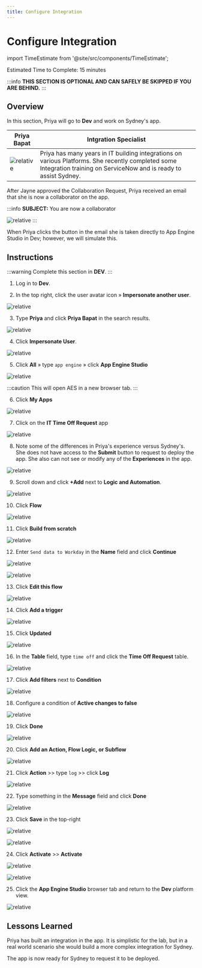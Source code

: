 ```yaml
---
title: Configure Integration
---
```


# Configure Integration

import TimeEstimate from '@site/src/components/TimeEstimate';

<TimeEstimate>Estimated Time to Complete: 15 minutes</TimeEstimate>

:::info
**THIS SECTION IS OPTIONAL AND CAN SAFELY BE SKIPPED IF YOU ARE BEHIND.**
:::

## Overview

In this section, Priya will go to **Dev** and work on Sydney's app.

| Priya Bapat | Intgration Specialist
|--|--
| ![relative](../assets/images/Priya_Bapat.png) | Priya has many years in IT building integrations on various Platforms. She recently completed some Integration training on ServiceNow and is ready to assist Sydney.

After Jayne approved the Collaboration Request, Priya received an email that she is now a collaborator on the app.

:::info
**SUBJECT:** You are now a collaborator

![relative](https://creatorworkflowsnow.github.io/lab-aemc-utah-v2/assets/images/2023-07-11-20-59-36.png)
:::

When Priya clicks the button in the email she is taken directly to App Engine Studio in Dev; however, we will simulate this.

## Instructions

:::warning
Complete this section in **DEV**.
:::

1. Log in to **Dev**.

2. In the top right, click the user avatar icon » **Impersonate another user**.

![relative](../assets/images/2023-07-11-20-50-38.png)

3. Type **Priya** and click **Priya Bapat** in the search results.

![relative](../assets/images/2023-07-11-20-56-14.png)

4. Click **Impersonate User**. 

![relative](../assets/images/2023-03-14-12-34-24.png)

5. Click **All** » type ```app engine``` » click **App Engine Studio**

![relative](../assets/images/2023-07-11-17-18-49.png)

:::caution
This will open AES in a new browser tab.
:::

6. Click **My Apps** 

![relative](../assets/images/2023-07-11-21-26-37.png)

7. Click on the **IT Time Off Request** app

![relative](../assets/images/2023-07-11-21-27-20.png)

8. Note some of the differences in Priya's experience versus Sydney's. She does not have access to the **Submit** button to request to deploy the app.  She also can not see or modify any of the **Experiences** in the app. 

![relative](../assets/images/2023-07-11-21-29-13.png)

9. Scroll down and click **+Add** next to **Logic and Automation**.

![relative](../assets/images/2023-07-11-21-31-14.png)

10. Click **Flow**

![relative](../assets/images/2023-07-11-21-31-35.png)

11. Click **Build from scratch**

![relative](../assets/images/2023-07-11-21-31-59.png)

12. Enter ```Send data to Workday``` in the **Name** field and click **Continue**

![relative](../assets/images/2023-07-11-21-34-10.png)

![relative](../assets/images/2023-07-11-21-34-43.png)

13. Click **Edit this flow**

![relative](../assets/images/2023-07-11-21-35-23.png)

14. Click **Add a trigger**

![relative](../assets/images/2023-07-11-21-36-31.png)

15. Click **Updated**

![relative](../assets/images/2023-07-11-21-37-01.png)

16. In the **Table** field, type ```time off``` and click the **Time Off Request** table.

![relative](../assets/images/2023-07-11-21-37-53.png)

17. Click **Add filters** next to **Condition**

![relative](../assets/images/2023-07-11-21-45-26.png)

18. Configure a condition of **Active changes to false**

![relative](../assets/images/2023-07-11-21-47-04.png)

19. Click **Done**

![relative](../assets/images/2023-07-11-21-38-16.png)

20. Click **Add an Action, Flow Logic, or Subflow**

![relative](../assets/images/2023-07-11-21-38-51.png)

21. Click **Action** >> type ```log``` >> click **Log**

![relative](../assets/images/2023-07-11-21-43-05.png)

22. Type something in the **Message** field and click **Done**

![relative](../assets/images/2023-07-11-21-44-16.png)

23. Click **Save** in the top-right

![relative](../assets/images/2023-07-11-21-44-55.png)

![relative](../assets/images/2023-07-11-21-47-29.png)

24. Click **Activate** >> **Activate**

![relative](../assets/images/2023-07-11-21-48-02.png)

![relative](../assets/images/2023-07-11-21-48-50.png)

25. Click the **App Engine Studio** browser tab and return to the **Dev** platform view.

![relative](../assets/images/2023-07-11-21-52-42.png)

## Lessons Learned

Priya has built an integration in the app. It is simplistic for the lab, but in a real world scenario she would build a more complex integration for Sydney. 

The app is now ready for Sydney to request it to be deployed. 